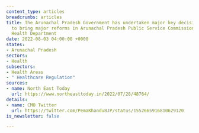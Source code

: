 ```yaml
---
content_type: articles
breadcrumbs: articles
title: The Arunachal Pradesh Government has undertaken major key decisions, an effort
  to bring major reforms in Arunachal Pradesh Public Service Commission (APPSC) &
  Health Department
date: 2022-08-03 04:00:00 +0000
states:
- Arunachal Pradesh
sectors:
- Health
subsectors:
- Health Areas
- " Healthcare Regulation"
sources:
- name: North East Today
  url: https://www.northeasttoday.in/2022/07/28/48764/
details:
- name: CMO Twitter
  url: https://twitter.com/PemaKhanduBJP/status/1552665916810629120
is_newsletter: false

---
```

